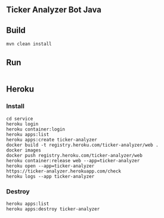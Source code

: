 ## Ticker Analyzer Bot Java

## Build

```
mvn clean install
```

## Run

```
```

## Heroku

### Install

```
cd service
heroku login
heroku container:login
heroku apps:list
heroku apps:create ticker-analyzer
docker build -t registry.heroku.com/ticker-analyzer/web .
docker images
docker push registry.heroku.com/ticker-analyzer/web
heroku container:release web --app=ticker-analyzer
heroku open --app=ticker-analyzer
https://ticker-analyzer.herokuapp.com/check
heroku logs --app ticker-analyzer
```

### Destroy

```
heroku apps:list
heroku apps:destroy ticker-analyzer
```
